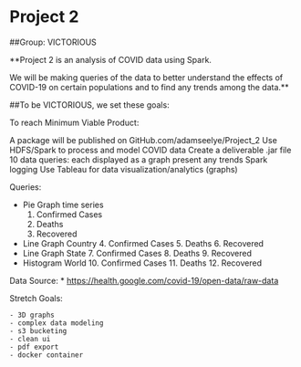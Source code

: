 # Project 2

##Group: VICTORIOUS

**Project 2 is an analysis of COVID data using Spark.

We will be making queries of the data to better
understand the effects of COVID-19 on certain 
populations and to find any trends among the data.**


##To be VICTORIOUS, we set these goals:

To reach Minimum Viable Product:

A package will be published on GitHub.com/adamseelye/Project_2
Use HDFS/Spark to process and model COVID data
Create a deliverable .jar file
10 data queries: each displayed as a graph
present any trends
Spark logging
Use Tableau for data visualization/analytics (graphs)

Queries:

* Pie Graph time series
	1. Confirmed Cases
	2. Deaths
	3. Recovered
* Line Graph Country
	4. Confirmed Cases
	5. Deaths
	6. Recovered
* Line Graph State
	7. Confirmed Cases
	8. Deaths
	9. Recovered
* Histogram World
	10. Confirmed Cases
	11. Deaths
	12. Recovered

Data Source:
	* https://health.google.com/covid-19/open-data/raw-data

Stretch Goals:

	- 3D graphs
	- complex data modeling
	- s3 bucketing
	- clean ui
	- pdf export
	- docker container
